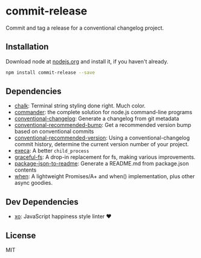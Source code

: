# commit-release 

Commit and tag a release for a conventional changelog project.

## Installation

Download node at [nodejs.org](http://nodejs.org) and install it, if you haven't already.

```sh
npm install commit-release --save
```



## Dependencies

- [chalk](https://github.com/chalk/chalk): Terminal string styling done right. Much color.
- [commander](https://github.com/tj/commander.js): the complete solution for node.js command-line programs
- [conventional-changelog](https://github.com/ajoslin/conventional-changelog): Generate a changelog from git metadata
- [conventional-recommended-bump](https://github.com/conventional-changelog/conventional-recommended-bump): Get a recommended version bump based on conventional commits
- [conventional-recommended-version](https://github.com/JamieMason/conventional-recommended-version): Using a conventional-changelog commit history, determine the current version number of your project.
- [execa](https://github.com/sindresorhus/execa): A better `child_process`
- [graceful-fs](https://github.com/isaacs/node-graceful-fs): A drop-in replacement for fs, making various improvements.
- [package-json-to-readme](https://github.com/zeke/package-json-to-readme): Generate a README.md from package.json contents
- [when](https://github.com/cujojs/when): A lightweight Promises/A+ and when() implementation, plus other async goodies.

## Dev Dependencies

- [xo](https://github.com/sindresorhus/xo): JavaScript happiness style linter ❤️


## License

MIT
